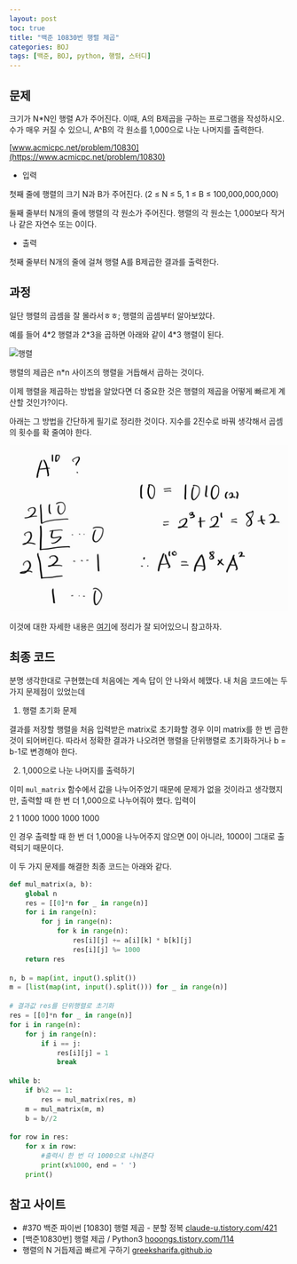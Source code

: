 ```yaml
---
layout: post
toc: true
title: "백준 10830번 행렬 제곱"
categories: BOJ
tags: [백준, BOJ, python, 행렬, 스터디]
---
```


## 문제
크기가 N*N인 행렬 A가 주어진다. 이때, A의 B제곱을 구하는 프로그램을 작성하시오. 수가 매우 커질 수 있으니, A^B의 각 원소를 1,000으로 나눈 나머지를 출력한다.

[www.acmicpc.net/problem/10830](https://www.acmicpc.net/problem/10830)

* 입력

첫째 줄에 행렬의 크기 N과 B가 주어진다. (2 ≤ N ≤  5, 1 ≤ B ≤ 100,000,000,000)

둘째 줄부터 N개의 줄에 행렬의 각 원소가 주어진다. 행렬의 각 원소는 1,000보다 작거나 같은 자연수 또는 0이다.

* 출력

첫째 줄부터 N개의 줄에 걸쳐 행렬 A를 B제곱한 결과를 출력한다.

## 과정

일단 행렬의 곱셈을 잘 몰라서ㅎㅎ; 행렬의 곱셈부터 알아보았다.

예를 들어 4\*2 행렬과 2\*3을 곱하면 아래와 같이 4\*3 행렬이 된다.

![행렬](https://encrypted-tbn0.gstatic.com/images?q=tbn:ANd9GcSu3e5ouL41YV9ngoM9GEXZcNx7b3mG9MTyRg&usqp=CAU)

행렬의 제곱은 n\*n 사이즈의 행렬을 거듭해서 곱하는 것이다.

이제 행렬을 제곱하는 방법을 알았다면 더 중요한 것은 행렬의 제곱을 어떻게 빠르게 계산할 것인가?이다.

아래는 그 방법을 간단하게 필기로 정리한 것이다. 지수를 2진수로 바꿔 생각해서 곱셈의 횟수를 확 줄여야 한다.

![이미지](https://github.com/summerlunaa/summerlunaa.github.io/blob/master/_posts/image/10830_1.jpg?raw=true)

이것에 대한 자세한 내용은 [여기](https://greeksharifa.github.io/algorithm%20&%20data%20structure/2018/07/04/algorithm-matrix-power/#%EC%95%8C%EA%B3%A0%EB%A6%AC%EC%A6%98)에 정리가 잘 되어있으니 참고하자.



## 최종 코드

분명 생각한대로 구현했는데 처음에는 계속 답이 안 나와서 헤맸다. 내 처음 코드에는 두 가지 문제점이 있었는데

1. 행렬 초기화 문제

결과를 저장할 행렬을 처음 입력받은 matrix로 초기화할 경우 이미 matrix를 한 번 곱한 것이 되어버린다. 따라서 정확한 결과가 나오려면 행렬을 단위행렬로 초기화하거나 b = b-1로 변경해야 한다.

2. 1,000으로 나눈 나머지를 출력하기

이미 `mul_matrix` 함수에서 값을 나누어주었기 때문에 문제가 없을 것이라고 생각했지만, 출력할 때 한 번 더 1,000으로 나누어줘야 했다. 입력이

2 1
1000 1000
1000 1000

인 경우 출력할 때 한 번 더 1,000을 나누어주지 않으면 0이 아니라, 1000이 그대로 출력되기 때문이다.

이 두 가지 문제를 해결한 최종 코드는 아래와 같다.

```python
def mul_matrix(a, b):
    global n
    res = [[0]*n for _ in range(n)]
    for i in range(n):
        for j in range(n):
            for k in range(n):
                res[i][j] += a[i][k] * b[k][j]
                res[i][j] %= 1000
    return res

n, b = map(int, input().split())
m = [list(map(int, input().split())) for _ in range(n)]

# 결과값 res를 단위행렬로 초기화
res = [[0]*n for _ in range(n)]
for i in range(n):
    for j in range(n):
        if i == j:
            res[i][j] = 1
            break

while b:
    if b%2 == 1:
        res = mul_matrix(res, m)
    m = mul_matrix(m, m)
    b = b//2

for row in res:
    for x in row:
        #출력시 한 번 더 1000으로 나눠준다
        print(x%1000, end = ' ')
    print()
```


## 참고 사이트

- #370 백준 파이썬 [10830] 행렬 제곱 - 분할 정복 [claude-u.tistory.com/421](https://claude-u.tistory.com/421)
- [백준10830번] 행렬 제곱 / Python3 [hooongs.tistory.com/114](https://hooongs.tistory.com/114)
- 행렬의 N 거듭제곱 빠르게 구하기 [greeksharifa.github.io](https://greeksharifa.github.io/algorithm%20&%20data%20structure/2018/07/04/algorithm-matrix-power/#%EC%95%8C%EA%B3%A0%EB%A6%AC%EC%A6%98)
